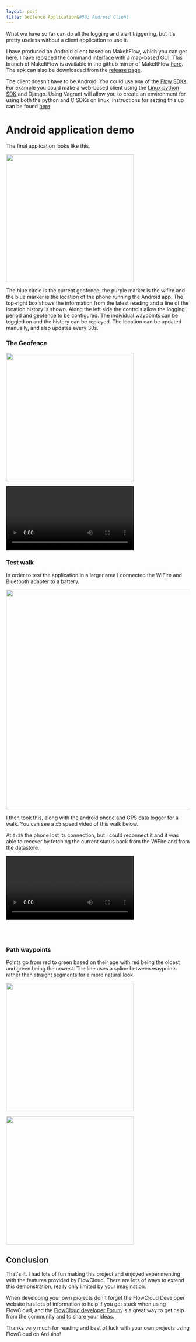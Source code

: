 ```yaml
---
layout: post
title: Geofence Application&#58; Android Client 
---
```


What we have so far can do all the logging and alert triggering, but it's pretty useless without a client application to use it.

I have produced an Android client based on MakeItFlow, which you can get [here](https://github.com/FlowCloud/flow-on-arduino/raw/gh-pages/downloads/app-geofence-debug.apk). I have replaced the command interface with a map-based GUI. This branch of MakeItFlow is available in the github mirror of MakeItFlow [here](https://github.com/FlowCloud/make-it-flow-arduino/tree/geofence). The apk can also be downloaded from the [release page](https://github.com/FlowCloud/make-it-flow-arduino/releases/tag/geofence).

The client doesn't have to be Android. You could use any of the [Flow SDKs](http://flow.imgtec.com/developers/develop). For example you could make a web-based client using the [Linux python SDK](http://flow.imgtec.com/developers/develop/desktop/linux/python-sdk) and Django. Using Vagrant will allow you to create an environment for using both the python and C SDKs on linux, instructions for setting this up can be found [here](http://flow.imgtec.com/developers/develop/desktop/linux/setup)


# Android application demo 

The final application looks like this.

<img src="/flow-on-arduino/images/demo.jpg" width="350"></img>

The blue circle is the current geofence, the purple marker is the wifire and the blue marker is the location of the phone running the Android app. The top-right box shows the information from the latest reading and a line of the location history is shown. Along the left side the controls allow the logging period and geofence to be configured. The individual waypoints can be toggled on and the history can be replayed. The location can be updated manually, and also updates every 30s.  

### The Geofence
<img src="/flow-on-arduino/images/set_fence.png" width="350"></img>

<video src="/flow-on-arduino/images/fence_a_4.webm" width="350" controls></video>

### Test walk

In order to test the application in a larger area I connected the WiFire and Bluetooth adapter to a battery.

<img src="/flow-on-arduino/images/shoebox.jpg" width="600"></img>

I then took this, along with the android phone and GPS data logger for a walk.
You can see a x5 speed video of this walk below.

At `0:35` the phone lost its connection, but I could reconnect it and it was able to recover by fetching the current status back from the WiFire and from the datastore.

<video src="/flow-on-arduino/images/walkdemo_1_3gcutout.webm" width="350" controls></video>

<br><br>
### Path waypoints

Points go from red to green based on their age with red being the oldest and green being the newest.
The line uses a spline between waypoints rather than straight segments for a more natural look.

<img src="/flow-on-arduino/images/path_1.png" width="350"></img>

<img src="/flow-on-arduino/images/path_2.png" width="350"></img>


## Conclusion

That's it. I had lots of fun making this project and enjoyed experimenting with the features provided by FlowCloud. There are lots of ways to extend this demonstration, really only limited by your imagination. 

When developing your own projects don't forget the FlowCloud Developer website has lots of information to help if you get stuck when using FlowCloud, and the [FlowCloud developer Forum](http://forum.imgtec.com/categories/flow-developers) is a great way to get help from the community and to share your ideas.

Thanks very much for reading and best of luck with your own projects using FlowCloud on Arduino!
